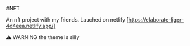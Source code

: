 #NFT 

An nft project with my friends. Lauched on netlify [https://elaborate-liger-4d4eea.netlify.app/]

⚠️ WARNING the theme is silly
